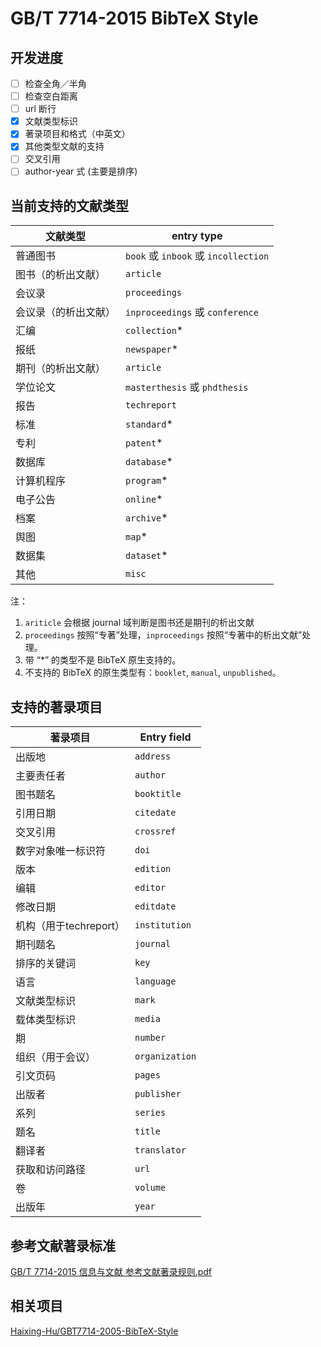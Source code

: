 # GB/T 7714-2015 BibTeX Style

## 开发进度

- [ ] 检查全角／半角
- [ ] 检查空白距离
- [ ] url 断行
- [x] 文献类型标识
- [x] 著录项目和格式（中英文）
- [x] 其他类型文献的支持
- [ ] 交叉引用
- [ ] author-year 式 (主要是排序)

## 当前支持的文献类型

文献类型 | entry type
---|---
普通图书 | `book` 或 `inbook` 或 `incollection`
图书（的析出文献） | `article`
会议录 | `proceedings`
会议录（的析出文献） | `inproceedings` 或 `conference`
汇编 | `collection`*
报纸 | `newspaper`*
期刊（的析出文献） | `article`
学位论文 | `masterthesis` 或 `phdthesis`
报告 | `techreport`
标准 | `standard`*
专利 | `patent`*
数据库 | `database`*
计算机程序 | `program`*
电子公告 | `online`*
档案 | `archive`*
舆图 | `map`*
数据集 | `dataset`*
其他 | `misc`

注：

1. `ariticle` 会根据 journal 域判断是图书还是期刊的析出文献
2. `proceedings` 按照“专著”处理，`inproceedings` 按照“专著中的析出文献”处理。
3. 带 “*” 的类型不是 BibTeX 原生支持的。
4. 不支持的 BibTeX 的原生类型有：`booklet`, `manual`, `unpublished`。

## 支持的著录项目

著录项目 | Entry field
---|---
出版地 | `address`
主要责任者 | `author`
图书题名 | `booktitle`
引用日期 | `citedate`
交叉引用 | `crossref`
数字对象唯一标识符 | `doi`
版本 | `edition`
编辑 | `editor`
修改日期 | `editdate`
机构（用于techreport） | `institution`
期刊题名 | `journal`
排序的关键词 | `key`
语言 | `language`
文献类型标识 | `mark`
载体类型标识 | `media`
期 | `number`
组织（用于会议） | `organization`
引文页码 | `pages`
出版者 | `publisher`
系列 | `series`
题名 | `title`
翻译者 | `translator`
获取和访问路径 | `url`
卷 | `volume`
出版年 | `year`


## 参考文献著录标准

[GB/T 7714-2015 信息与文献 参考文献著录规则.pdf](https://github.com/Haixing-Hu/GBT7714-2005-BibTeX-Style/files/153951/GBT.7714-2015.pdf)


## 相关项目

[Haixing-Hu/GBT7714-2005-BibTeX-Style](https://github.com/Haixing-Hu/GBT7714-2005-BibTeX-Style)
